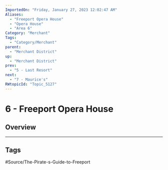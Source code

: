 ```yaml
---
ImportedOn: "Friday, January 27, 2023 12:02:47 AM"
Aliases:
  - "Freeport Opera House"
  - "Opera House"
  - "Area 6"
Category: "Merchant"
Tags:
  - "Category/Merchant"
parent:
  - "Merchant District"
up:
  - "Merchant District"
prev:
  - "5 - Last Resort"
next:
  - "7 - Maurice's"
RWtopicId: "Topic_5127"
---
```

# 6 - Freeport Opera House
## Overview

---
## Tags
#Source/The-Pirate-s-Guide-to-Freeport

